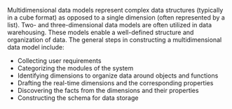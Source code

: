 Multidimensional data models represent complex data structures (typically in a cube format) as opposed to a single dimension (often represented by a list). Two- and three-dimensional data models are often utilized in data warehousing. These models enable a well-defined structure and organization of data. The general steps in constructing a multidimensional data model include:

* Collecting user requirements
* Categorizing the modules of the system
* Identifying dimensions to organize data around objects and functions
* Drafting the real-time dimensions and the corresponding properties
* Discovering the facts from the dimensions and their properties
* Constructing the schema for data storage